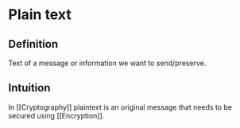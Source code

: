 # Plain text
## Definition
Text of a message or information we want to send/preserve.

## Intuition
In [[Cryptography]] plaintext is an original message that needs to be secured using [[Encryption]].